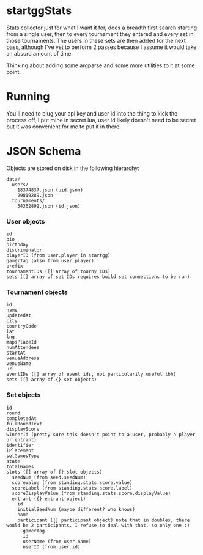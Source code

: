 # startggStats
Stats collector just for what I want it for, does a breadth first search starting from a single user, then to every tournament they entered and every set in those tournaments. The users in these sets are then added for the next pass, although I've yet to perform 2 passes because I assume it would take an absurd amount of time.

Thinking about adding some argparse and some more utilities to it at some point.

# Running
You'll need to plug your api key and user id into the thing to kick the process off, I put mine in secret.lua, user id likely doesn't need to be secret but it was convenient for me to put it in there.

# JSON Schema
Objects are stored on disk in the following hierarchy:
```
data/
  users/
    18374837.json (uid.json)
    29819289.json
  tournaments/
    54362892.json (id.json)
```
### User objects
```
id
bio
birthday
discriminator
playerID (from user.player in startgg)
gamerTag (also from user.player)
prefix
tournamentIDs ([] array of tourny IDs)
sets ([] array of set IDs requires build set connections to be ran)
```
### Tournament objects
```
id
name
updatedAt
city
countryCode
lat
lng
mapsPlaceId
numAttendees
startAt
venueAddress
venueName
url
eventIDs ([] array of event ids, not particularily useful tbh)
sets ([] array of {} set objects)
```
### Set objects
```
id
round
completedAt
fullRoundText
displayScore
winnerId (pretty sure this doesn't point to a user, probably a player or entrant)
identifier
lPlacement
setGamesType
state
totalGames
slots ([] array of {} slot objects)
  seedNum (from seed.seedNum)
  scoreValue (from standing.stats.score.value)
  scoreLabel (from standing.stats.score.label)
  scoreDisplayValue (from standing.stats.score.displayValue)
  entrant ({} entrant object)
    id
    initialSeedNum (maybe different? who knows)
    name
    participant ({} participant object) note that in doubles, there would be 2 participants. I refuse to deal with that, so only one :)
      gamerTag
      id
      userName (from user.name)
      userID (from user.id)
```
